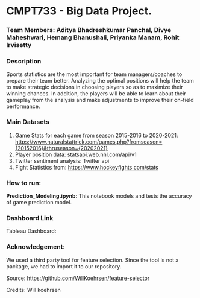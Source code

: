 # CMPT733 - Big Data Project.

### Team Members: Aditya Bhadreshkumar Panchal, Divye Maheshwari, Hemang Bhanushali, Priyanka Manam, Rohit Irvisetty

### Description
Sports statistics are the most important for team managers/coaches to prepare their team better.
Analyzing the optimal positions will help the team to make strategic decisions in choosing
players so as to maximize their winning chances. In addition, the players will be able to learn
about their gameplay from the analysis and make adjustments to improve their on-field
performance.


### Main Datasets
1) Game Stats for each game from season 2015-2016 to 2020-2021:
   https://www.naturalstattrick.com/games.php?fromseason={20152016}&thruseason={20202021}
2) Player position data:
   statsapi.web.nhl.com/api/v1
3) Twitter sentiment analysis:
   Twitter api
4) Fight Statistics from:
   https://www.hockeyfights.com/stats


### How to run:

**Prediction_Modeling.ipynb**: This notebook models and tests the accuracy of game prediction model. 


### Dashboard Link
Tableau Dashboard:


### Acknowledgement:
We used a third party tool for feature selection. Since the tool is not a package, we had to import it to our repository.

Source: https://github.com/WillKoehrsen/feature-selector

Credits: Will koehrsen
